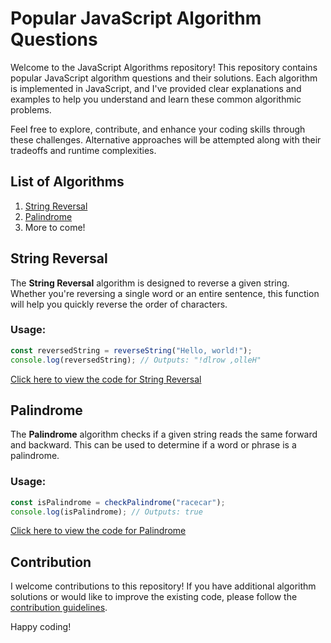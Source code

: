 # Popular JavaScript Algorithm Questions 

Welcome to the JavaScript Algorithms repository! This repository contains popular JavaScript algorithm questions and their solutions. Each algorithm is implemented in JavaScript, and I've provided clear explanations and examples to help you understand and learn these common algorithmic problems.

Feel free to explore, contribute, and enhance your coding skills through these challenges. Alternative approaches will be attempted along with their tradeoffs and runtime complexities.

## List of Algorithms

1. [String Reversal](#string-reversal)
2. [Palindrome](#palindrome)
3. More to come!

## String Reversal

The **String Reversal** algorithm is designed to reverse a given string. Whether you're reversing a single word or an entire sentence, this function will help you quickly reverse the order of characters.

### Usage:

```javascript
const reversedString = reverseString("Hello, world!");
console.log(reversedString); // Outputs: "!dlrow ,olleH"
```

[Click here to view the code for String Reversal](https://github.com/mconour/js-algorithms/tree/main/StringReversal)

## Palindrome

The **Palindrome** algorithm checks if a given string reads the same forward and backward. This can be used to determine if a word or phrase is a palindrome.

### Usage:

```javascript
const isPalindrome = checkPalindrome("racecar");
console.log(isPalindrome); // Outputs: true
```

[Click here to view the code for Palindrome](https://github.com/mconour/js-algorithms/tree/main/palindrome)

## Contribution

I welcome contributions to this repository! If you have additional algorithm solutions or would like to improve the existing code, please follow the [contribution guidelines](CONTRIBUTING.md).

Happy coding!

